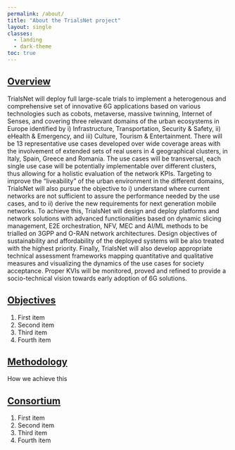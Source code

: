 ```yaml
---
permalink: /about/
title: "About the TrialsNet project"
layout: single
classes:
  - landing
  - dark-theme
toc: true
---
```


## [Overview](/overview/)

TrialsNet will deploy full large-scale trials to implement a heterogenous and comprehensive set of innovative 6G applications based on various technologies such as cobots, metaverse, massive twinning, Internet of Senses, and covering three relevant domains of the urban ecosystems in Europe identified by i) Infrastructure, Transportation, Security & Safety, ii) eHealth & Emergency, and iii) Culture, Tourism & Entertainment. There will be 13 representative use cases developed over wide coverage areas with the involvement of extended sets of real users in 4 geographical clusters, in Italy, Spain, Greece and Romania. The use cases will be transversal, each single use case will be potentially implementable over different clusters, thus allowing for a holistic evaluation of the network KPIs.
Targeting to improve the “liveability” of the urban environment in the different domains, TrialsNet will also pursue the objective to i) understand where current networks are not sufficient to assure the performance needed by the use cases, and to ii) derive the new requirements for next generation mobile networks. To achieve this, TrialsNet will design and deploy platforms and network solutions with advanced functionalities based on dynamic slicing management, E2E orchestration, NFV, MEC and AI/ML methods to be trialled on 3GPP and O-RAN network architectures. Design objectives of sustainability and affordability of the deployed systems will be also treated with the highest priority.
Finally, TrialsNet will also develop appropriate technical assessment frameworks mapping quantitative and qualitative measures and visualizing the dynamics of the use cases for society acceptance. Proper KVIs will be monitored, proved and refined to provide a socio-technical vision towards early adoption of 6G solutions.

## [Objectives](/objectives/)

1. First item
2. Second item
3. Third item
4. Fourth item

## [Methodology](/methodology/)

How we achieve this

## [Consortium](/consortium/)

1. First item
2. Second item
3. Third item
4. Fourth item